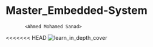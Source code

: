 # Master_Embedded-System
           <Ahmed Mohamed Sanad>

<<<<<<< HEAD
             <online diplom>
![learn_in_depth_cover](https://github.com/user-attachments/assets/3a5da9cd-53d4-4794-ac2e-65c175294b25)
